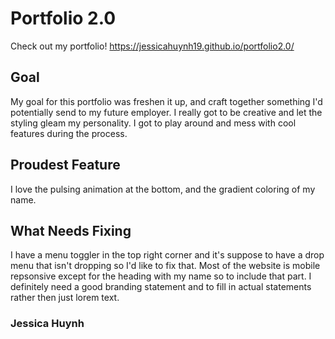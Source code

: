 # Portfolio 2.0
Check out my portfolio! https://jessicahuynh19.github.io/portfolio2.0/
## Goal
My goal for this portfolio was freshen it up, and craft together something I'd potentially send to my future employer. I really got to be creative and let the styling gleam my personality. I got to play around and mess with cool features during the process. 

## Proudest Feature
I love the pulsing animation at the bottom, and the gradient coloring of my name.

## What Needs Fixing
I have a menu toggler in the top right corner and it's suppose to have a drop menu that isn't dropping so I'd like to fix that. Most of the website is mobile repsonsive except for the heading with my name so to include that part. I definitely need a good branding statement and to fill in actual statements rather then just lorem text.


### Jessica Huynh
